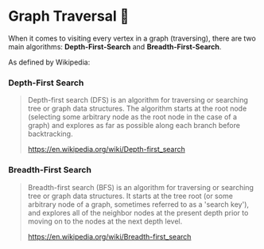 # Graph Traversal 🌿
When it comes to visiting every vertex in a graph (traversing), there are two main algorithms: **Depth-First-Search** and **Breadth-First-Search**.

As defined by Wikipedia:

### Depth-First Search
> Depth-first search (DFS) is an algorithm for traversing or searching tree or graph data structures. The algorithm starts at the root node (selecting some arbitrary node as the root node in the case of a graph) and explores as far as possible along each branch before backtracking.
>
> https://en.wikipedia.org/wiki/Depth-first_search

### Breadth-First Search
> Breadth-first search (BFS) is an algorithm for traversing or searching tree or graph data structures. It starts at the tree root (or some arbitrary node of a graph, sometimes referred to as a 'search key'), and explores all of the neighbor nodes at the present depth prior to moving on to the nodes at the next depth level.
>
> https://en.wikipedia.org/wiki/Breadth-first_search